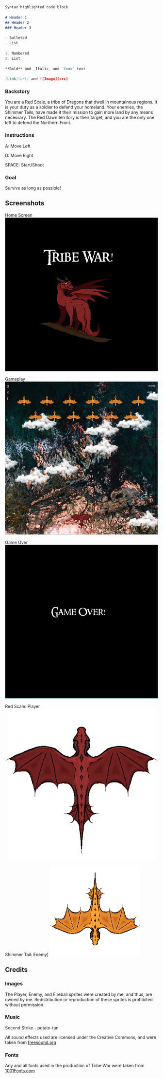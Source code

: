 ```markdown
Syntax highlighted code block

# Header 1
## Header 2
### Header 3

- Bulleted
- List

1. Numbered
2. List

**Bold** and _Italic_ and `Code` text

[Link](url) and ![Image](src)
```
### Backstory

You are a Red Scale, a tribe of Dragons that dwell in mountainous regions. It is your duty as a soldier to defend your homeland. Your enemies, the Shimmer Tails, have made it their mission to gain more land by any means necessary. The Red Dawn territory is their target, and you are the only one left to defend the Northern Front.

### Instructions

A: Move Left

D: Move Right

SPACE: Start/Shoot

### Goal

Survive as long as possible!

## Screenshots

Home Screen
![Home Screen](https://raw.githubusercontent.com/lordsniivy/tribe-war/master/home%20screen.PNG)

Gameplay
![Gameplay](https://raw.githubusercontent.com/lordsniivy/tribe-war/master/Gameplay.PNG)

Game Over
![Game Over](https://raw.githubusercontent.com/lordsniivy/tribe-war/master/Game%20Over.PNG)

Red Scale: Player
![Player](https://raw.githubusercontent.com/lordsniivy/tribe-war/master/assets/images/Dragon.png)

Shimmer Tail: Enemy)
![Enemy](https://raw.githubusercontent.com/lordsniivy/tribe-war/master/assets/images/Dragon%20ENEMY.png)

## Credits

### Images

The Player, Enemy, and Fireball sprites were created by me, and thus, are owned by me. Redistribution or reproduction of these sprites is prohibited without permission.

### Music

Second Strike  - potato-tan

All sound effects used are licensed under the Creative Commons, and were taken from [freesound.org](https://freesound.org/)

### Fonts

Any and all fonts used in the production of Tribe War were taken from [1001Fonts.com](https://www.1001fonts.com/)
